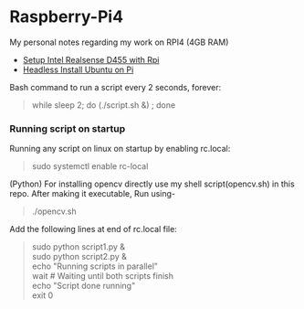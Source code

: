 # Raspberry-Pi4
My personal notes regarding my work on RPI4 (4GB RAM)

- [Setup Intel Realsense D455 with Rpi](https://github.com/Shaxpy/Intel_Realsense_D455)
- [Headless Install Ubuntu on Pi](https://github.com/Shaxpy/Raspberry-Pi4/tree/master/Ubuntu_on_Pi)

Bash command to run a script every 2 seconds, forever:
> while sleep 2; do (./script.sh &) ; done
### Running script on startup
Running any script on linux on startup by enabling rc.local:
> sudo systemctl enable rc-local <br>


(Python) For installing opencv directly use my shell script(opencv.sh) in this repo.
After making it executable, Run using-

> ./opencv.sh <br>

Add the following lines at end of rc.local file: 
> sudo python script1.py & <br>
> sudo python script2.py & <br>
> echo "Running scripts in parallel" <br>
> wait # Waiting until both scripts finish <br>
> echo "Script done running" <br>
> exit 0
